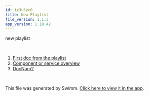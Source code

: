 ```yaml
---
id: iz3u5zc0
title: New Playlist
file_version: 1.1.3
app_version: 1.18.42
---
```


<!-- Intro - Do not remove this comment -->
new playlist

<br/>

<!-- Steps - Do not remove this comment -->
1. [First doc from the playlist](first-doc-from-the-playlist.wqce1zhs.sw.md)
2. [Component or service overview](component-or-service-overview.svwr6kru.sw.md)
3. [DocNum2](docnum2.jh389ch9.sw.md)


<br/>

This file was generated by Swimm. [Click here to view it in the app](https://swimm-web-app.web.app/repos/Z2l0aHViJTNBJTNBTXlOZXdSZXBvJTNBJTNBbW9zaGlrc3dpbW0=/playlists/iz3u5zc0).
